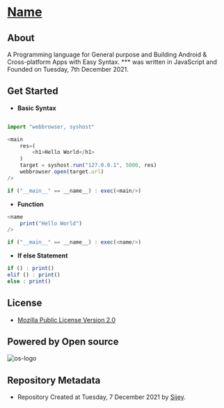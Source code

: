 # [Name]() 

## About
A Programming language for General purpose and Building Android & Cross-platform Apps with Easy Syntax.
*** was written in JavaScript and Founded on Tuesday, 7th December 2021.

## Get Started
- **Basic Syntax**

```js

import "webbrowser, syshost"

<main
    res=(
        <h1>Hello World</h1>
    )
    target = syshost.run("127.0.0.1", 5000, res)
    webbrowser.open(target.url)
/>

if ("__main__" == __name__) : exec(<main/>) 
```

- **Function**
```js
<name
    print("Hello World")
/>

if ("__main__" == __name__) : exec(<name/>) 
```
- **If else Statement**
```js
if () : print() 
elif () : print() 
else : print() 
```

## License
- [Mozilla Public License Version 2.0](https://www.mozilla.org/en-US/MPL/2.0/)

## Powered by Open source
![os-logo](https://opensource.org/files/osi_symbol_0.png) 

## Repository Metadata
- Repository Created at Tuesday, 7 December 2021 by [Sijey](https://github.com/sijey-praveen).
